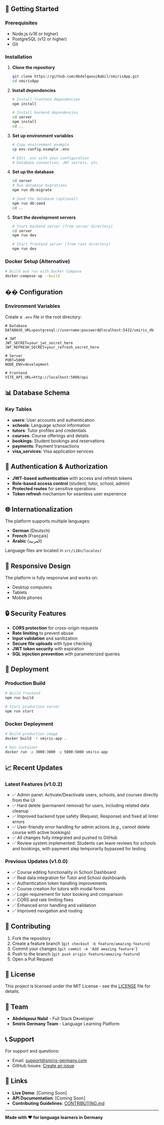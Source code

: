 
## 🚀 Getting Started

### Prerequisites
- Node.js (v16 or higher)
- PostgreSQL (v12 or higher)
- Git

### Installation

1. **Clone the repository**
   ```bash
   git clone https://github.com/AbdelqaouiNabil/smirisApp.git
   cd smirisApp
   ```

2. **Install dependencies**
   ```bash
   # Install frontend dependencies
   npm install
   
   # Install backend dependencies
   cd server
   npm install
   cd ..
   ```

3. **Set up environment variables**
   ```bash
   # Copy environment example
   cp env.config.example .env
   
   # Edit .env with your configuration
   # Database connection, JWT secrets, etc.
   ```

4. **Set up the database**
   ```bash
   cd server
   # Run database migrations
   npm run db:migrate
   
   # Seed the database (optional)
   npm run db:seed
   cd ..
   ```

5. **Start the development servers**
   ```bash
   # Start backend server (from server directory)
   cd server
   npm run dev
   
   # Start frontend server (from root directory)
   npm run dev
   ```

### Docker Setup (Alternative)

```bash
# Build and run with Docker Compose
docker-compose up --build
```

## �� Configuration

### Environment Variables

Create a `.env` file in the root directory:

```env
# Database
DATABASE_URL=postgresql://username:password@localhost:5432/smiris_db

# JWT
JWT_SECRET=your_jwt_secret_here
JWT_REFRESH_SECRET=your_refresh_secret_here

# Server
PORT=5000
NODE_ENV=development

# Frontend
VITE_API_URL=http://localhost:5000/api
```

## 📊 Database Schema

### Key Tables
- **users**: User accounts and authentication
- **schools**: Language school information
- **tutors**: Tutor profiles and credentials
- **courses**: Course offerings and details
- **bookings**: Student bookings and reservations
- **payments**: Payment transactions
- **visa_services**: Visa application services

## 🔐 Authentication & Authorization

- **JWT-based authentication** with access and refresh tokens
- **Role-based access control** (student, tutor, school, admin)
- **Protected routes** for sensitive operations
- **Token refresh** mechanism for seamless user experience

## 🌐 Internationalization

The platform supports multiple languages:
- **German** (Deutsch)
- **French** (Français)
- **Arabic** (العربية)

Language files are located in `src/i18n/locales/`

## 📱 Responsive Design

The platform is fully responsive and works on:
- Desktop computers
- Tablets
- Mobile phones

## 🔒 Security Features

- **CORS protection** for cross-origin requests
- **Rate limiting** to prevent abuse
- **Input validation** and sanitization
- **Secure file uploads** with type checking
- **JWT token security** with expiration
- **SQL injection prevention** with parameterized queries

## 🚀 Deployment

### Production Build

```bash
# Build frontend
npm run build

# Start production server
npm run start
```

### Docker Deployment

```bash
# Build production image
docker build -t smiris-app .

# Run container
docker run -p 3000:3000 -p 5000:5000 smiris-app
```

## 📈 Recent Updates

### Latest Features (v1.0.2)
- ✅ Admin panel: Activate/Deactivate users, schools, and courses directly from the UI
- ✅ Hard delete (permanent removal) for users, including related data cleanup
- ✅ Improved backend type safety (Request, Response) and fixed all linter errors
- ✅ User-friendly error handling for admin actions (e.g., cannot delete course with active bookings)
- ✅ All changes fully integrated and pushed to GitHub
- ✅ Review system implemented: Students can leave reviews for schools and bookings, with payment step temporarily bypassed for testing

### Previous Updates (v1.0.0)
- ✅ Course editing functionality in School Dashboard
- ✅ Real data integration for Tutor and School dashboards
- ✅ Authentication token handling improvements
- ✅ Course creation for tutors with modal forms
- ✅ Login requirement for tutor booking and comparison
- ✅ CORS and rate limiting fixes
- ✅ Enhanced error handling and validation
- ✅ Improved navigation and routing

## 🤝 Contributing

1. Fork the repository
2. Create a feature branch (`git checkout -b feature/amazing-feature`)
3. Commit your changes (`git commit -m 'Add amazing feature'`)
4. Push to the branch (`git push origin feature/amazing-feature`)
5. Open a Pull Request

## 📄 License

This project is licensed under the MIT License - see the [LICENSE](LICENSE) file for details.

## 👥 Team

- **Abdelqaoui Nabil** - Full Stack Developer
- **Smiris Germany Team** - Language Learning Platform

## 📞 Support

For support and questions:
- Email: support@smiris-germany.com
- GitHub Issues: [Create an issue](https://github.com/AbdelqaouiNabil/smirisApp/issues)

## 🔗 Links

- **Live Demo**: [Coming Soon]
- **API Documentation**: [Coming Soon]
- **Contributing Guidelines**: [CONTRIBUTING.md](CONTRIBUTING.md)

---

**Made with ❤️ for language learners in Germany**
